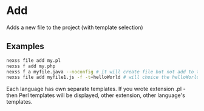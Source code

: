 # Add

Adds a new file to the project (with template selection)

## Examples

```sh
nexss file add my.pl
nexss f add my.php
nexss f a myfile.java --noconfig # it will create file but not add to the config
nexss file add myfile1.js -f -t=helloWorld # will choice the helloWorld Template. -f for overwrite existing file (be careful)
```

Each language has own separate templates. If you wrote extension .pl - then Perl templates will be displayed, other extension, other language's templates.
